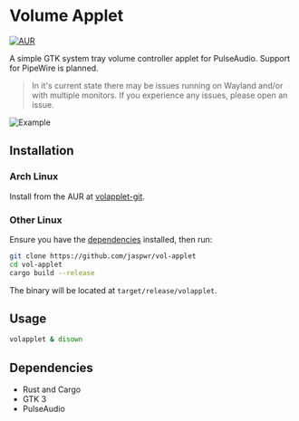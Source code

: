 # Volume Applet
[![AUR](https://img.shields.io/aur/version/volapplet-git)](https://aur.archlinux.org/packages/volapplet-git)

A simple GTK system tray volume controller applet for PulseAudio. Support for PipeWire is planned.

> In it's current state there may be issues running on Wayland and/or with multiple monitors. If you experience any issues, please open an issue.

![Example](https://github.com/jaspwr/vol-applet/blob/main/assets/example.gif)

## Installation
### Arch Linux
Install from the AUR at [volapplet-git](https://aur.archlinux.org/packages/volapplet-git).
### Other Linux
Ensure you have the [dependencies](#dependencies) installed, then run:
```bash
git clone https://github.com/jaspwr/vol-applet
cd vol-applet
cargo build --release
```
The binary will be located at `target/release/volapplet`.

## Usage
```bash
volapplet & disown
```

## Dependencies
* Rust and Cargo
* GTK 3
* PulseAudio